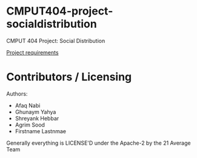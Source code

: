 # CMPUT404-project-socialdistribution

CMPUT 404 Project: Social Distribution

[Project requirements](https://github.com/uofa-cmput404/project-socialdistribution/blob/master/project.org)

# Contributors / Licensing

Authors:

- Afaq Nabi
- Ghunaym Yahya
- Shreyank Hebbar
- Agrim Sood
- Firstname Lastnmae

Generally everything is LICENSE'D under the Apache-2 by the 21 Average Team
